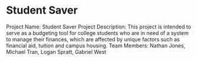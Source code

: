 # Student Saver
Project Name: Student Saver
Project Description: This project is intended to serve as a budgeting tool for college students who are in need of a system to manage their finances, which are affected by unique factors such as financial aid, tuition and campus housing.
Team Members:
Nathan Jones,
Michael Tran,
Logan Spratt,
Gabriel West

